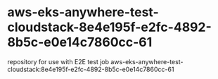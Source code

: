 # aws-eks-anywhere-test-cloudstack-8e4e195f-e2fc-4892-8b5c-e0e14c7860cc-61
repository for use with E2E test job aws-eks-anywhere-test-cloudstack:8e4e195f-e2fc-4892-8b5c-e0e14c7860cc-61
